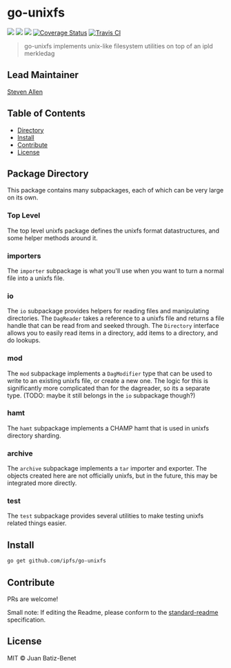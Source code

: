 go-unixfs
==================

[![](https://img.shields.io/badge/made%20by-Protocol%20Labs-blue.svg?style=flat-square)](http://ipn.io)
[![](https://img.shields.io/badge/project-IPFS-blue.svg?style=flat-square)](http://ipfs.io/)
[![](https://img.shields.io/badge/freenode-%23ipfs-blue.svg?style=flat-square)](http://webchat.freenode.net/?channels=%23ipfs)
[![Coverage Status](https://codecov.io/gh/ipfs/go-unixfs/branch/master/graph/badge.svg)](https://codecov.io/gh/ipfs/go-unixfs/branch/master)
[![Travis CI](https://travis-ci.org/ipfs/go-unixfs.svg?branch=master)](https://travis-ci.org/ipfs/go-unixfs)

> go-unixfs implements unix-like filesystem utilities on top of an ipld merkledag

## Lead Maintainer

[Steven Allen](https://github.com/Stebalien)

## Table of Contents

- [Directory](#directory)
- [Install](#install)
- [Contribute](#contribute)
- [License](#license)

## Package Directory

This package contains many subpackages, each of which can be very large on its own.

### Top Level

The top level unixfs package defines the unixfs format datastructures, and some helper methods around it.

### importers

The `importer` subpackage is what you'll use when you want to turn a normal file into a unixfs file.

### io

The `io` subpackage provides helpers for reading files and manipulating directories. The `DagReader` takes a reference
to a unixfs file and returns a file handle that can be read from and seeked through. The `Directory`
interface allows you to easily read items in a directory, add items to a directory, and do lookups.

### mod

The `mod` subpackage implements a `DagModifier` type that can be used to write to an existing unixfs file, or create a
new one. The logic for this is significantly more complicated than for the dagreader, so its a separate type. (TODO:
maybe it still belongs in the `io` subpackage though?)

### hamt

The `hamt` subpackage implements a CHAMP hamt that is used in unixfs directory sharding.

### archive

The `archive` subpackage implements a `tar` importer and exporter. The objects created here are not officially unixfs,
but in the future, this may be integrated more directly.

### test

The `test` subpackage provides several utilities to make testing unixfs related things easier.

## Install

```sh
go get github.com/ipfs/go-unixfs
```

## Contribute

PRs are welcome!

Small note: If editing the Readme, please conform to
the [standard-readme](https://github.com/RichardLitt/standard-readme) specification.

## License

MIT © Juan Batiz-Benet
